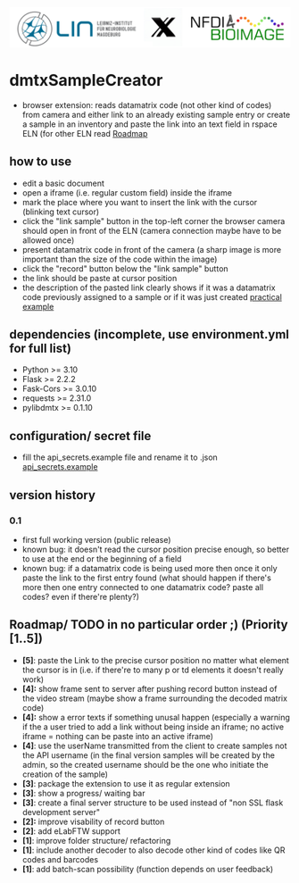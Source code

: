 ![Lin_X_NFDI4BIOIMAGE](data/icons/lin_x_nfdi4bioimage.png)
# dmtxSampleCreator
- browser extension: reads datamatrix code (not other kind of codes) from camera and either link to an already existing sample entry or create a sample in an inventory and paste the link into an text field in rspace ELN (for other ELN read [Roadmap](README.md#roadmap-priority-15)

## how to use
- edit a basic document
- open a iframe (i.e. regular custom field) inside the iframe
- mark the place where you want to insert the link with the cursor (blinking text cursor)
- click the "link sample" button in the top-left corner the browser camera should open in front of the ELN (camera connection maybe have to be allowed once)
- present datamatrix code in front of the camera (a sharp image is more important than the size of the code within the image)
- click the "record" button below the "link sample" button
- the link should be paste at cursor position 
- the description of the pasted link clearly shows if it was a datamatrix code previously assigned to a sample or if it was just created
[practical example](example/tutorial_example.md)

## dependencies (incomplete, use environment.yml for full list)
- Python >= 3.10
- Flask >= 2.2.2
- Fask-Cors >= 3.0.10
- requests >= 2.31.0
- pylibdmtx >= 0.1.10

## configuration/ secret file
- fill the api_secrets.example file and rename it to .json
[api_secrets.example](/data/secrets/api_secrets.example)

## version history
### 0.1
- first full working version (public release)
- known bug: it doesn't read the cursor position precise enough, so better to use at the end or the beginning of a field
- known bug: if a datamatrix code is being used more then once it only paste the link to the first entry found (what should happen if there's more then one entry connected to one datamatrix code? paste all codes? even if there're plenty?)

## Roadmap/ TODO in no particular order ;) (Priority [1..5])
- **[5]**: paste the Link to the precise cursor position no matter what element the cursor is in (i.e. if there're to many p or td elements it doesn't really work)
- **[4]:** show frame sent to server after pushing record button instead of the video stream (maybe show a frame surrounding the decoded matrix code)
- **[4]:** show a error texts if something unusal happen (especially a warning if the a user tried to add a link without being inside an iframe; no active iframe = nothing can be paste into an active iframe)
- **[4]**: use the userName transmitted from the client to create samples not the API username (in the final version samples will be created by the admin, so the created username should be the one who initiate the creation of the sample) 
- **[3]**: package the extension to use it as regular extension
- **[3]**: show a progress/ waiting bar
- **[3]**: create a final server structure to be used instead of "non SSL flask development server"
- **[2]:** improve visability of record button
- **[2]**: add eLabFTW support
- **[1]**: improve folder structure/ refactoring
- **[1]**: include another decoder to also decode other kind of codes like QR codes and barcodes
- **[1]**: add batch-scan possibility (function depends on user feedback)

